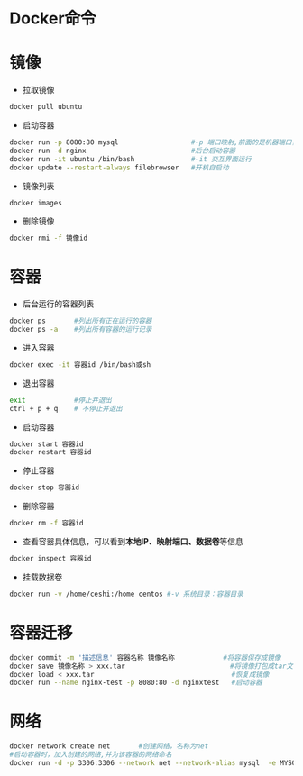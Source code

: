 # Docker命令

# 镜像

- 拉取镜像

```bash
docker pull ubuntu
```

- 启动容器

```bash
docker run -p 8080:80 mysql                  #-p 端口映射,前面的是机器端口，后面是容器端口
docker run -d nginx                          #后台启动容器
docker run -it ubuntu /bin/bash              #-it 交互界面运行
docker update --restart-always filebrowser   #开机自启动
```

- 镜像列表

```bash
docker images
```

- 删除镜像

```bash
docker rmi -f 镜像id
```

# 容器

- 后台运行的容器列表

```bash
docker ps       #列出所有正在运行的容器
docker ps -a    #列出所有容器的运行记录
```

- 进入容器

```bash
docker exec -it 容器id /bin/bash或sh
```

- 退出容器

```bash
exit            #停止并退出
ctrl + p + q    # 不停止并退出
```

- 启动容器

```jsx
docker start 容器id
docker restart 容器id
```

- 停止容器

```bash
docker stop 容器id
```

- 删除容器

```bash
docker rm -f 容器id
```

- 查看容器具体信息，可以看到**本地IP、映射端口、数据卷**等信息

```bash
docker inspect 容器id
```

- 挂载数据卷

```bash
docker run -v /home/ceshi:/home centos #-v 系统目录：容器目录
```

# 容器迁移

```bash
docker commit -m '描述信息' 容器名称 镜像名称            #将容器保存成镜像
docker save 镜像名称 > xxx.tar                          #将镜像打包成tar文件
docker load < xxx.tar                                  #恢复成镜像
docker run --name nginx-test -p 8080:80 -d nginxtest   #启动容器
```

# 网络

```bash
docker network create net       #创建网络，名称为net
#启动容器时，加入创建的网络,并为该容器的网络命名
docker run -d -p 3306:3306 --network net --network-alias mysql  -e MYSQL_ROOT_PASSWORD=root mysql:5.7
```
